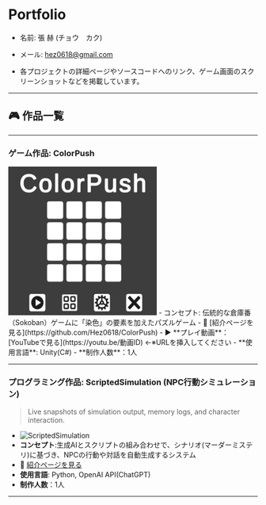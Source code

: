 # Portfolio

- 名前: 張 赫 (チョウ　カク)
- メール: hez0618@gmail.com

- 各プロジェクトの詳細ページやソースコードへのリンク、ゲーム画面のスクリーンショットなどを掲載しています。

---

## 🎮 作品一覧

---

### ゲーム作品: ColorPush
<img src="image/ColorPushShot.png" width="300" height="300"/>
- コンセプト: 伝統的な倉庫番（Sokoban）ゲームに「染色」の要素を加えたパズルゲーム
- 📄 [紹介ページを見る](https://github.com/Hez0618/ColorPush)
- ▶️ **プレイ動画**：[YouTubeで見る](https://youtu.be/動画ID) ←※URLを挿入してください   
- **使用言語**: Unity(C#)  
- **制作人数**：1人  

---

### プログラミング作品: ScriptedSimulation (NPC行動シミュレーション)
> Live snapshots of simulation output, memory logs, and character interaction.  
- ![ScriptedSimulation](image/ScriptedSimulationShot.png)
- **コンセプト**:生成AIとスクリプトの組み合わせで、シナリオ(マーダーミステリ)に基づき、NPCの行動や対話を自動生成するシステム
- 📄 [紹介ページを見る](https://github.com/Hez0618/ScriptedSimulation)
- **使用言語**: Python, OpenAI API(ChatGPT)
- **制作人数**：1人

---
